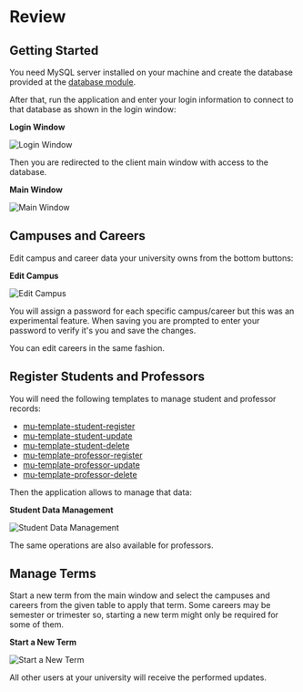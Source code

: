 # Review

## Getting Started

You need MySQL server installed on your machine and create the database 
provided at the [database module](../../database/poslans.sql).

After that, run the application and enter your login information to connect 
to that database as shown in the login window:

**Login Window**

![Login Window](https://github.com/tobiasbriones/poslans/releases/download/v0.1-alpha.6/mu-login-window.png)

Then you are redirected to the client main window with access to the database.

**Main Window**

![Main Window](https://github.com/tobiasbriones/poslans/releases/download/v0.1-alpha.6/mu-main-window.png)

## Campuses and Careers

Edit campus and career data your university owns from the bottom buttons:

**Edit Campus**

![Edit Campus](https://github.com/tobiasbriones/poslans/releases/download/v0.1-alpha.6/mu-edit-campus.png)

You will assign a password for each specific campus/career but this was an 
experimental feature. When saving you are prompted to enter your password to 
verify it's you and save the changes.

You can edit careers in the same fashion.

## Register Students and Professors

You will need the following templates to manage student and professor records:

- [mu-template-student-register](https://github.com/tobiasbriones/poslans/releases/download/v0.1-alpha.6/mu-template-student-register.xlsx)
- [mu-template-student-update](https://github.com/tobiasbriones/poslans/releases/download/v0.1-alpha.6/mu-template-student-update.xlsx)
- [mu-template-student-delete](https://github.com/tobiasbriones/poslans/releases/download/v0.1-alpha.6/mu-template-student-delete.xlsx)
- [mu-template-professor-register](https://github.com/tobiasbriones/poslans/releases/download/v0.1-alpha.6/mu-template-professor-register.xlsx)
- [mu-template-professor-update](https://github.com/tobiasbriones/poslans/releases/download/v0.1-alpha.6/mu-template-professor-update.xlsx)
- [mu-template-professor-delete](https://github.com/tobiasbriones/poslans/releases/download/v0.1-alpha.6/mu-template-professor-delete.xlsx)

Then the application allows to manage that data:

**Student Data Management**

![Student Data Management](https://github.com/tobiasbriones/poslans/releases/download/v0.1-alpha.6/mu-student-data-management.png)

The same operations are also available for professors.

## Manage Terms

Start a new term from the main window and select the campuses and careers 
from the given table to apply that term. Some careers may be semester or 
trimester so, starting a new term might only be required for some of them.

**Start a New Term**

![Start a New Term](https://github.com/tobiasbriones/poslans/releases/download/v0.1-alpha.6/mu-start-new-term.png)

All other users at your university will receive the performed updates.
